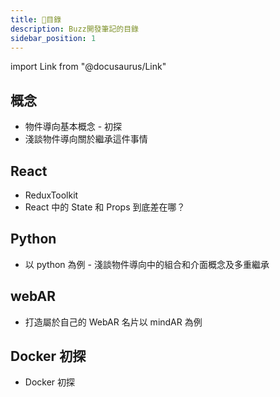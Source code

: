 ```yaml
---
title: 📝目錄
description: Buzz開發筆記的目錄
sidebar_position: 1
---
```


import Link from "@docusaurus/Link"

## 概念

- <Link to="/Concept/OPPPilotStudy">物件導向基本概念 - 初探</Link>
- <Link to="/Concept/OOPInheritance">淺談物件導向關於繼承這件事情</Link>

## React

- <Link to="/React/ReduxToolkit">ReduxToolkit</Link>
- <Link to="/React/StateVsProps">React 中的 State 和 Props 到底差在哪？</Link>

## Python

- <Link to="/Python/OPPCompositionMultipleInheritance">以 python 為例 - 淺談物件導向中的組合和介面概念及多重繼承</Link>

## webAR

- <Link to="/WebAR/mindAR">打造屬於自己的 WebAR 名片以 mindAR 為例</Link>

## Docker 初探

- <Link to="/docker">Docker 初探</Link>
